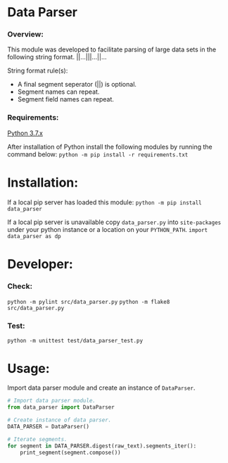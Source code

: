 # Data Parser

### Overview:

This module was developed to facilitate parsing of large data sets in the following string format.
<seg>|<field>|<field>...||<seg>|<field>...||<seg>...

String format rule(s):
- A final segment seperator (||) is optional.
- Segment names can repeat.
- Segment field names can repeat.

### Requirements:

[Python 3.7.x](https://www.python.org/downloads/)

After installation of Python install the following modules by running the command below:
`python -m pip install -r requirements.txt`

# Installation:
If a local pip server has loaded this module:
`python -m pip install data_parser`

If a local pip server is unavailable copy `data_parser.py` into `site-packages` under your python instance or a location on your `PYTHON_PATH`.
`import data_parser as dp`

# Developer:
### Check:
`python -m pylint src/data_parser.py`
`python -m flake8 src/data_parser.py`

### Test:
`python -m unittest test/data_parser_test.py`

# Usage:
Import data parser module and create an instance of `DataParser`. 
```python
# Import data parser module.
from data_parser import DataParser

# Create instance of data parser.
DATA_PARSER = DataParser()

# Iterate segments.
for segment in DATA_PARSER.digest(raw_text).segments_iter():
    print_segment(segment.compose())
```